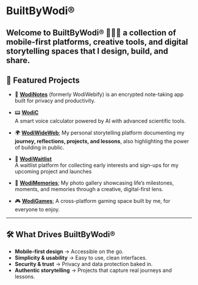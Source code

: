 # BuiltByWodi®

Welcome to **BuiltByWodi®** 💙💙💙 a collection of mobile-first platforms, creative tools, and digital storytelling spaces that I design, build, and share.
---

## 🌟 Featured Projects

- 🔐 [**WodiNotes**](https://wodinotes.vercel.app) (formerly WodiWebify) is an encrypted note-taking app built for privacy and productivity.

- 📟 [**WodiC**](https://wodic.vercel.app)  
  A smart voice calculator powered by AI with advanced scientific tools.

- 🌍 [**WodiWideWeb**](https://wodiwideweb.vercel.app); My personal storytelling platform documenting my **journey, reflections, projects, and lessons**, also highlighting the power of building in public.

- 🧪 [**WodiWaitlist**](https://wodiwaitlist.vercel.app)  
  A waitlist platform for collecting early interests and sign-ups for my upcoming project and launches

- 📸 [**WodiMemories**](https://wodimemories.vercel.app); My photo gallery showcasing life’s milestones, moments, and memories through a creative, digital-first lens.

- 🎮 [**WodiGames**](https://wodigames.vercel.app); A cross-platform gaming space built by me, for everyone to enjoy.
---

## 🛠️ What Drives BuiltByWodi®
- **Mobile-first design** → Accessible on the go.  
- **Simplicity & usability** → Easy to use, clean interfaces.  
- **Security & trust** → Privacy and data protection baked in.  
- **Authentic storytelling** → Projects that capture real journeys and lessons.